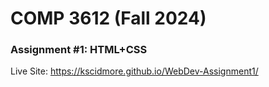 # COMP 3612 (Fall 2024)
### Assignment #1: HTML+CSS

Live Site: https://kscidmore.github.io/WebDev-Assignment1/

  
